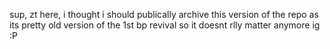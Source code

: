 sup, zt here, i thought i should publically archive this version of the repo as its pretty old version of the 1st bp revival so it doesnt rlly matter anymore ig :P
